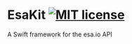 # EsaKit [![MIT license](https://img.shields.io/badge/license-MIT-lightgrey.svg)](https://raw.githubusercontent.com/pixyzehn/EsaKit/master/LICENSE.md)
A Swift framework for the esa.io API
